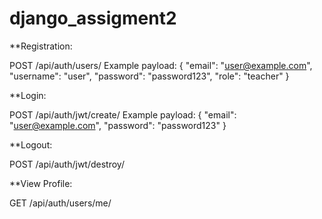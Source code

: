 ﻿# django_assigment2

**Registration:

POST /api/auth/users/
Example payload:
{
  "email": "user@example.com",
  "username": "user",
  "password": "password123",
  "role": "teacher"
}


**Login:

POST /api/auth/jwt/create/
Example payload:
{
  "email": "user@example.com",
  "password": "password123"
}


**Logout:

POST /api/auth/jwt/destroy/


**View Profile:

GET /api/auth/users/me/
